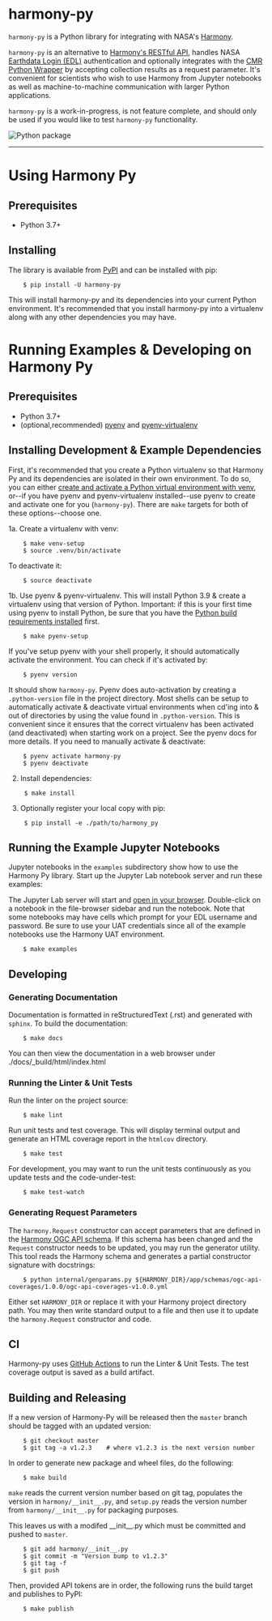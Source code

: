 # harmony-py

`harmony-py` is a Python library for integrating with NASA's [Harmony](https://harmony.earthdata.nasa.gov/).

`harmony-py` is an alternative to [Harmony's RESTful API](https://harmony.earthdata.nasa.gov/docs/api/), handles NASA [Earthdata Login (EDL)](https://urs.earthdata.nasa.gov/home) authentication and optionally integrates with the [CMR Python Wrapper](https://github.com/nasa/eo-metadata-tools) by accepting collection results as a request parameter. It's convenient for scientists who wish to use Harmony from Jupyter notebooks as well as machine-to-machine communication with larger Python applications.

`harmony-py` is a work-in-progress, is not feature complete, and should only be used if you would like to test `harmony-py` functionality.

![Python package](https://github.com/nasa/harmony-py/workflows/Python%20package/badge.svg)

---
# Using Harmony Py

## Prerequisites

* Python 3.7+


## Installing

The library is available from [PyPI](https://pypi.org/project/harmony-py/) and can be installed with pip:

        $ pip install -U harmony-py

This will install harmony-py and its dependencies into your current Python environment. It's recommended that you install harmony-py into a virtualenv along with any other dependencies you may have.


# Running Examples & Developing on Harmony Py

## Prerequisites

* Python 3.7+
* (optional,recommended) [pyenv](https://github.com/pyenv/pyenv) and [pyenv-virtualenv](https://github.com/pyenv/pyenv-virtualenv)


## Installing Development & Example Dependencies

First, it's recommended that you create a Python virtualenv so that Harmony Py and its dependencies are isolated in their own environment. To do so, you can either [create and activate a Python virtual environment with venv](https://docs.python.org/3/tutorial/venv.html), or--if you have pyenv and pyenv-virtualenv installed--use pyenv to create and activate one for you (`harmony-py`). There are `make` targets for both of these options--choose one.

1a. Create a virtualenv with venv:

        $ make venv-setup
        $ source .venv/bin/activate

To deactivate it:

        $ source deactivate

1b. Use pyenv & pyenv-virtualenv. This will install Python 3.9 & create a virtualenv using that version of Python. Important: if this is your first time using pyenv to install Python, be sure that you have the [Python build requirements installed](https://github.com/pyenv/pyenv/wiki#suggested-build-environment) first.

        $ make pyenv-setup

If you've setup pyenv with your shell properly, it should automatically activate the environment. You can check if it's activated by:

        $ pyenv version

It should show `harmony-py`. Pyenv does auto-activation by creating a `.python-version` file in the project directory. Most shells can be setup to automatically activate & deactivate virtual environments when cd'ing into & out of directories by using the value found in `.python-version`. This is convenient since it ensures that the correct virtualenv has been activated (and deactivated) when starting work on a project. See the pyenv docs for more details. If you need to manually activate & deactivate:

        $ pyenv activate harmony-py
        $ pyenv deactivate

2. Install dependencies:

        $ make install

3. Optionally register your local copy with pip:

        $ pip install -e ./path/to/harmony_py


## Running the Example Jupyter Notebooks

Jupyter notebooks in the `examples` subdirectory show how to use the Harmony Py library. Start up the Jupyter Lab notebook server and run these examples: 

The Jupyter Lab server will start and [open in your browser](http://localhost:8888/lab). Double-click on a notebook in the file-browser sidebar and run the notebook. Note that some notebooks may have cells which prompt for your EDL username and password. Be sure to use your UAT credentials since all of the example notebooks use the Harmony UAT environment.

        $ make examples


## Developing

### Generating Documentation

Documentation is formatted in reStructuredText (.rst) and generated with `sphinx`. To build the documentation:

        $ make docs

You can then view the documentation in a web browser under ./docs/_build/html/index.html


### Running the Linter & Unit Tests

Run the linter on the project source:

        $ make lint

Run unit tests and test coverage. This will display terminal output and generate an HTML coverage report in the `htmlcov` directory.

        $ make test

For development, you may want to run the unit tests continuously as you update tests and the code-under-test:

        $ make test-watch


### Generating Request Parameters

The `harmony.Request` constructor can accept parameters that are defined in the [Harmony OGC API schema](). If this schema has been changed and the `Request` constructor needs to be updated, you may run the generator utility. This tool reads the Harmony schema and generates a partial constructor signature with docstrings:

        $ python internal/genparams.py ${HARMONY_DIR}/app/schemas/ogc-api-coverages/1.0.0/ogc-api-coverages-v1.0.0.yml

Either set `HARMONY_DIR` or replace it with your Harmony project directory path. You may then write standard output to a file and then use it to update the `harmony.Request` constructor and code.

## CI

Harmony-py uses [GitHub
Actions](https://github.com/nasa/harmony-py/actions) to run the Linter
& Unit Tests. The test coverage output is saved as a build artifact.

## Building and Releasing

If a new version of Harmony-Py will be released then the `master` branch should be tagged with an updated version:

        $ git checkout master
        $ git tag -a v1.2.3    # where v1.2.3 is the next version number

In order to generate new package and wheel files, do the following:

        $ make build

`make` reads the current version number based on git tag, populates the version in `harmony/__init__.py`, and `setup.py` reads the version number from `harmony/__init__.py` for packaging purposes.

This leaves us with a modifed __init\__.py which must be committed and pushed to `master`.

        $ git add harmony/__init__.py
        $ git commit -m "Version bump to v1.2.3"
        $ git tag -f
        $ git push

Then, provided API tokens are in order, the following runs the build target and publishes to PyPI:

        $ make publish
